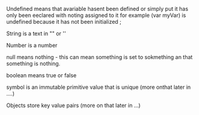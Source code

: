 Undefined means that  avariable hasent been defined or simply put it has only been eeclared with noting assigned to it for example (var myVar) is undefined  because it has not been initialized ;

String is a text  in "" or ''

Number is a number 

null means nothing - this can mean something is set to sokmething an that something is nothing.

boolean means true or false 

symbol is an immutable primitive value that is unique (more onthat later in ....) 

Objects store key value pairs (more on that later in ...)